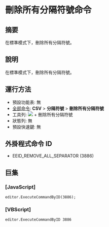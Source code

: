 # 刪除所有分隔符號命令

## 摘要

在標準模式下，刪除所有分隔符號。

## 說明

在標準模式下，刪除所有分隔符號。

## 運行方法

- 預設功能表: 無
- [全部命令](../tools/all_commands): **CSV** \> **分隔符號** \> **刪除所有分隔符號**
- 工具列: ![](../../images/columns_separators..png) \+ 刪除所有分隔符號
- 狀態列: 無
- 預設快速鍵: 無

## 外掛程式命令 ID

- EEID\_REMOVE\_ALL\_SEPARATOR (3886)

## 巨集

### \[JavaScript\]

```
editor.ExecuteCommandByID(3886);
```

### \[VBScript\]

```
editor.ExecuteCommandByID 3886
```
